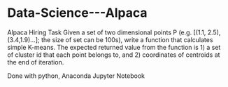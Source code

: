# Data-Science---Alpaca
Alpaca Hiring Task
Given a set of two dimensional points P (e.g. [(1.1, 2.5), (3.4,1.9)...]; the size of set can be 100s), write a function that calculates simple K-means. The expected returned value from the function is 1) a set of cluster id that each point belongs to, and 2) coordinates of centroids at the end of iteration.


Done with python, Anaconda Jupyter Notebook
